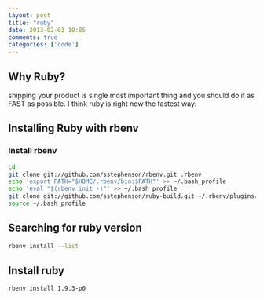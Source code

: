```yaml
---
layout: post
title: "ruby"
date: 2013-02-03 10:05
comments: true
categories: ['code']
---
```


## Why Ruby?

shipping your product is single most important thing and you should do it as FAST as possible. I think ruby is right now the fastest way.

## Installing Ruby with rbenv

### Install rbenv

``` bash
cd
git clone git://github.com/sstephenson/rbenv.git .rbenv
echo 'export PATH="$HOME/.rbenv/bin:$PATH"' >> ~/.bash_profile
echo 'eval "$(rbenv init -)"' >> ~/.bash_profile
git clone git://github.com/sstephenson/ruby-build.git ~/.rbenv/plugins/ruby-build
source ~/.bash_profile
```

## Searching for ruby version

``` bash
rbenv install --list
```


## Install ruby

``` bash
rbenv install 1.9.3-p0
```






